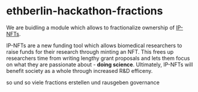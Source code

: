 # ethberlin-hackathon-fractions

We are buidling a module which allows to fractionalize ownership of [IP-NFTs](https://github.com/IP-NFT?view_as=public).

IP-NFTs are a new funding tool which allows biomedical researchers to raise funds for their research through minting an NFT. This frees up researchers time from writing lengthy grant proposals and lets them focus on what they are passionate about - **doing science**. Ultimately, IP-NFTs will benefit society as a whole through increased R&D efficeny. 


so und so viele fractions erstellen und rausgeben
governance

